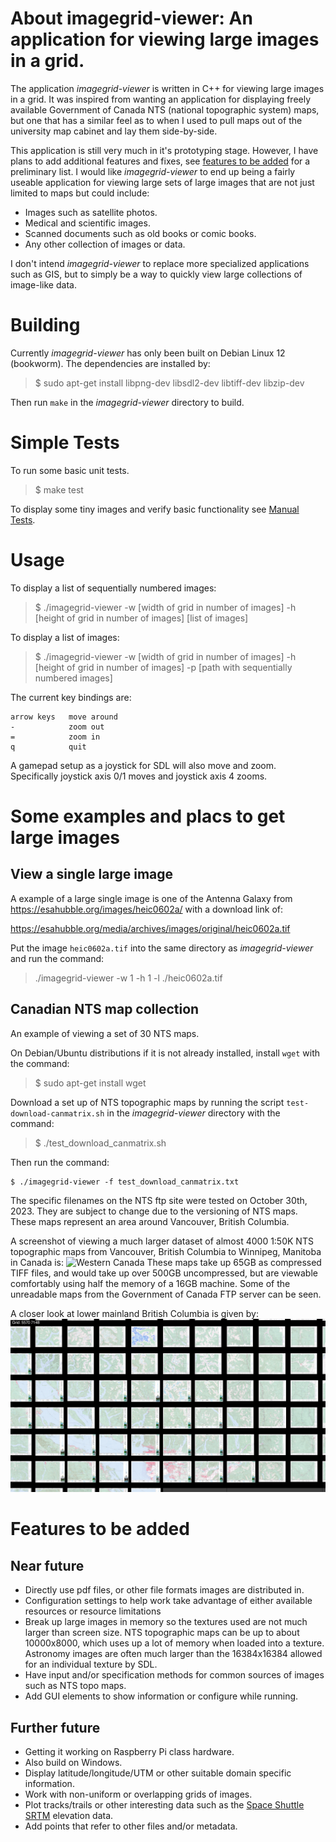# About imagegrid-viewer: An application for viewing large images in a grid.

The application *imagegrid-viewer* is written in C++ for viewing large
images in a grid.  It was inspired from wanting an application for
displaying freely available Government of Canada NTS (national
topographic system) maps, but one that has a similar feel as to when I
used to pull maps out of the university map cabinet and lay them
side-by-side.

This application is still very much in it's prototyping stage.
However, I have plans to add additional features and fixes, see
[features to be added](#features-to-be-added) for a preliminary list.
I would like *imagegrid-viewer* to end up being a fairly useable
application for viewing large sets of large images that are not just
limited to maps but could include:

- Images such as satellite photos.
- Medical and scientific images.
- Scanned documents such as old books or comic books.
- Any other collection of images or data.

I don't intend *imagegrid-viewer* to replace more specialized
applications such as GIS, but to simply be a way to quickly view large
collections of image-like data.

# Building

Currently *imagegrid-viewer* has only been built on Debian Linux 12
(bookworm).  The dependencies are installed by:

> $ sudo apt-get install libpng-dev libsdl2-dev libtiff-dev libzip-dev

Then run `make` in the *imagegrid-viewer* directory to build.

# Simple Tests

To run some basic unit tests.

> $ make test

To display some tiny images and verify basic functionality see [Manual
Tests](./manual_tests/ManualTests.md).

# Usage

To display a list of sequentially numbered images:

> $ ./imagegrid-viewer -w [width of grid in number of images] -h [height of grid in number of images] [list of images]

To display a list of images:

> $ ./imagegrid-viewer -w [width of grid in number of images] -h [height of grid in number of images] -p [path with sequentially numbered images]

The current key bindings are:

```
arrow keys   move around
-            zoom out
=            zoom in
q            quit
```

A gamepad setup as a joystick for SDL will also move and zoom.
Specifically joystick axis 0/1 moves and joystick axis 4 zooms.

# Some examples and placs to get large images

## View a single large image

A example of a large single image is one of the Antenna Galaxy from
https://esahubble.org/images/heic0602a/ with a download link of:

https://esahubble.org/media/archives/images/original/heic0602a.tif

Put the image `heic0602a.tif` into the same directory as
*imagegrid-viewer* and run the command:

> ./imagegrid-viewer -w 1 -h 1 -l ./heic0602a.tif

## Canadian NTS map collection

An example of viewing a set of 30 NTS maps.

On Debian/Ubuntu distributions if it is not already installed, install
`wget` with the command:

> $ sudo apt-get install wget

Download a set up of NTS topographic maps by running the script
`test-download-canmatrix.sh` in the *imagegrid-viewer* directory with
the command:

> $ ./test_download_canmatrix.sh

Then run the command:

```
$ ./imagegrid-viewer -f test_download_canmatrix.txt
```

The specific filenames on the NTS ftp site were tested on October
30th, 2023.  They are subject to change due to the versioning of NTS
maps.  These maps represent an area around Vancouver, British
Columbia.

A screenshot of viewing a much larger dataset of almost 4000 1:50K NTS
topographic maps from Vancouver, British Columbia to Winnipeg,
Manitoba in Canada is: ![Western
Canada](screenshot_western_canada.png) These maps take up 65GB as
compressed TIFF files, and would take up over 500GB uncompressed, but
are viewable comfortably using half the memory of a 16GB machine.
Some of the unreadable maps from the Government of Canada FTP server
can be seen.

A closer look at lower mainland British Columbia is given by:
![Western Canada](screenshot_lower_mainland.png)

# Features to be added

## Near future

- Directly use pdf files, or other file formats images are distributed
  in.
- Configuration settings to help work take advantage of either
  available resources or resource limitations
- Break up large images in memory so the textures used are not much
  larger than screen size. NTS topographic maps can be up to about
  10000x8000, which uses up a lot of memory when loaded into a
  texture.  Astronomy images are often much larger than the
  16384x16384 allowed for an individual texture by SDL.
- Have input and/or specification methods for common sources of images
  such as NTS topo maps.
- Add GUI elements to show information or configure while running.

## Further future

- Getting it working on Raspberry Pi class hardware.
- Also build on Windows.
- Display latitude/longitude/UTM or other suitable domain specific
  information.
- Work with non-uniform or overlapping grids of images.
- Plot tracks/trails or other interesting data such as the [Space
  Shuttle SRTM](https://www2.jpl.nasa.gov/srtm/) elevation data.
- Add points that refer to other files and/or metadata.
